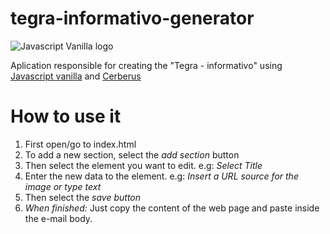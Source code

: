 # tegra-informativo-generator
![Javascript Vanilla logo](http://vanilla-js.com/assets/button.png)

Aplication responsible for creating the "Tegra - informativo" using [Javascript vanilla](http://vanilla-js.com/) and [Cerberus](http://tedgoas.github.io/Cerberus/)

How to use it
=====================

1. First open/go to index.html
2. To add a new section, select the *add section* button
3. Then select the element you want to edit. e.g: *Select Title*
4.  Enter the new data to the element. e.g: *Insert a URL source for the image or type text*
5.  Then select the *save button*
6.  *When finished:* Just copy the content of the web page and paste inside the e-mail body.

